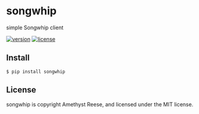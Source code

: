 # songwhip

simple Songwhip client

[![version](https://img.shields.io/pypi/v/songwhip.svg)](https://pypi.org/project/songwhip)
[![license](https://img.shields.io/pypi/l/songwhip.svg)](https://github.com/amyreese/songwhip/blob/main/LICENSE)

Install
-------

```shell-session
$ pip install songwhip
```

License
-------

songwhip is copyright Amethyst Reese, and licensed under the MIT license.